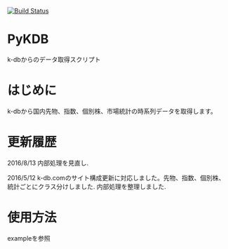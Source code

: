 [![Build Status](https://travis-ci.org/sawadyrr5/pykdb.svg?branch=master)](https://travis-ci.org/sawadyrr5/pykdb)

# PyKDB
k-dbからのデータ取得スクリプト

# はじめに
k-dbから国内先物、指数、個別株、市場統計の時系列データを取得します。

# 更新履歴
2016/8/13 内部処理を見直し.

2016/5/12 k-db.comのサイト構成更新に対応しました。先物、指数、個別株、統計ごとにクラス分けしました. 内部処理を整理しました.

# 使用方法
exampleを参照

